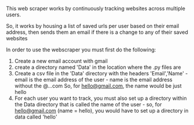 This web scraper works by continuously tracking websites across multiple users.  

So, it works by housing a list of saved urls per user based on their email address, then sends them an email if there is a change to any of their saved websites

In order to use the webscraper you must first do the following:
  1. Create a new email account with gmail 
  2. create a directory named 'Data' in the location where the .py files are
  3. Create a csv file in the 'Data' directory with the headers 'Email','Name'
    - email is the email address of the user
    - name is the email address without the @...com So, for hello@gmail.com, the name would be just hello
  3. For each user you want to track, you must also set up a directory within the Data directory that is called the name of the user 
    - so, for hello@gmail.com (name = hello), you would have to set up a directory in data called 'hello'
 
  
